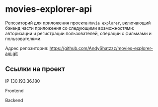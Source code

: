 # movies-explorer-api

Репозиторий для приложения проекта `Movie explorer`, включающий бэкенд части приложения со следующими возможностями: авторизации и регистрации пользователей, операции с фильмами и пользователями.
  


Адрес репозитория: https://github.com/AndyShatzzz/movies-explorer-api.git

## Ссылки на проект

IP 130.193.36.180

Frontend 

Backend 

